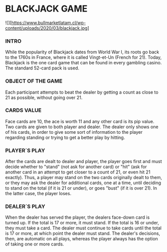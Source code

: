 # BLACKJACK GAME
![][https://www.bullmarketlatam.cl/wp-content/uploads/2020/03/blackjack.jpg]
### INTRO
While the popularity of Blackjack dates from World War I, its roots go back to the 1760s in France, where it is called Vingt-et-Un (French for 21). Today, Blackjack is the one card game that can be found in every gambling casino. The standard 52-card pack is used. 

### OBJECT OF THE GAME
Each participant attempts to beat the dealer by getting a count as close to 21 as possible, without going over 21.

### CARDS VALUE
Face cards are 10, the ace is worth 11 and any other card is its pip value. Two cards are given to both player and dealer. The dealer only shows one of his cards, in order to give some sort of information to the player regarding standing or trying to get a better play by hitting. 

### PLAYER´S PLAY
After the cards are dealt to dealer and player, the player  goes first and must decide whether to "stand" (not ask for another card) or "hit" (ask for another card in an attempt to get closer to a count of 21, or even hit 21 exactly). Thus, a player may stand on the two cards originally dealt to them, or they may ask the dealer for additional cards, one at a time, until deciding to stand on the total (if it is 21 or under), or goes "bust" (if it is over 21). In the latter case, the player loses. 

### DEALER´S PLAY
When the dealer has served the player, the dealers face-down card is turned up. If the total is 17 or more, it must stand. If the total is 16 or under, they must take a card. The dealer must continue to take cards until the total is 17 or more, at which point the dealer must stand. The dealer's decisions, then, are automatic on all plays, whereas the player always has the option of taking one or more cards.